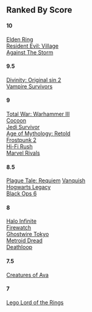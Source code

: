 ## Ranked By Score

#### 10
[Elden Ring](reviews/eldenring.md)<br/>
[Resident Evil: Village](reviews/revillage.md)<br/>
[Against The Storm](reviews/againstthestorm.md)<br/>

#### 9.5
[Divinity: Original sin 2](reviews/divinityostwo.md)<br/>
[Vampire Survivors](reviews/vampiresurvivors.md)<br/>

#### 9
[Total War: Warhammer III](reviews/totalwarwarhammeriii.md)<br/>
[Cocoon](reviews/Cocoon.md)<br/>
[Jedi Survivor](reviews/jedisurvivor.md)<br/>
[Age of Mythology: Retold](reviews/ageofmythologyretold.md)<br/>
[Frostpunk 2](reviews/frostpunk2.md)<br/>
[Hi-Fi Rush](reviews/hifirush.md)<br/>
[Marvel Rivals](reviews/marvelrivals.md)<br/>

#### 8.5
[Plague Tale: Requiem](reviews/plaguetalerequiem.md)
[Vanquish](reviews/vanquish.md)<br/>
[Hogwarts Legacy](reviews/hogwartslegacy.md)<br/>
[Black Ops 6](reviews/blackops6.md)<br/>

#### 8
[Halo Infinite](reviews/haloinfinite.md)<br/>
[Firewatch](reviews/firewatch.md)<br/>
[Ghostwire Tokyo](reviews/ghostwiretokyo.md)<br/>
[Metroid Dread](reviews/metroiddread.md)<br/>
[Deathloop](reviews/deathloop.md)<br/>

#### 7.5
[Creatures of Ava](reviews/creaturesofava.md)<br/>

#### 7
[Lego Lord of the Rings](reviews/legolotr.md)<br/>

